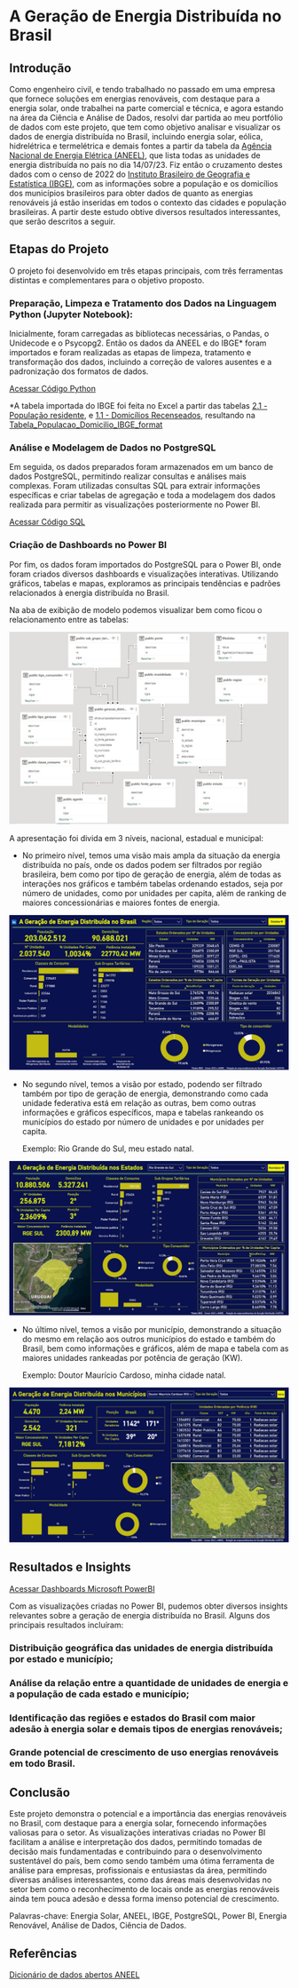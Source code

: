 # A Geração de Energia Distribuída no Brasil

## Introdução

Como engenheiro civil, e tendo trabalhado no passado em uma empresa que fornece soluções em energias renováveis, com destaque para a energia solar, onde trabalhei na parte comercial e técnica, e agora estando na área da Ciência e Análise de Dados, resolvi dar partida ao meu portfólio de dados com este projeto, que tem como objetivo analisar e visualizar os dados de energia distribuída no Brasil, incluindo energia solar, eólica, hidrelétrica e termelétrica e demais fontes a partir da tabela da [Agência Nacional de Energia Elétrica (ANEEL)](https://dadosabertos.aneel.gov.br/pt_BR/dataset/relacao-de-empreendimentos-de-geracao-distribuida/resource/b1bd71e7-d0ad-4214-9053-cbd58e9564a7), que lista todas as unidades de energia distribuída no país no dia 14/07/23. Fiz então o cruzamento destes dados com o censo de 2022 do [Instituto Brasileiro de Geografia e Estatística (IBGE)](https://www.ibge.gov.br/estatisticas/sociais/populacao/22827-censo-demografico-2022.html?edicao=37225&t=resultados), com as informações sobre a população e os domicílios dos municípios brasileiros para obter dados de quanto as energias renováveis já estão inseridas em todos o contexto das cidades e população brasileiras. A partir deste estudo obtive diversos resultados interessantes, que serão descritos a seguir.

## Etapas do Projeto

O projeto foi desenvolvido em três etapas principais, com três ferramentas distintas e complementares para o objetivo proposto.

### Preparação, Limpeza e Tratamento dos Dados na Linguagem Python (Jupyter Notebook):

Inicialmente, foram carregadas as bibliotecas necessárias, o Pandas, o Unidecode e o Psycopg2. Então os dados da ANEEL e do IBGE* foram importados e foram realizadas as etapas de limpeza, tratamento e transformação dos dados, incluindo a correção de valores ausentes e a padronização dos formatos de dados. 

[Acessar Código Python](https://nbviewer.org/github/carlosfroemming/portfolio_analise_de_dados/blob/main/Gera%C3%A7%C3%A3o_Energia_Distribuida_Brasil/Dados_energia_distribuida_Aneel_IBGE_format.ipynb)

*A tabela importada do IBGE foi feita no Excel a partir das tabelas [2.1 - População residente](Tabela_21.xlsx), e [1.1 - Domicílios Recenseados](Tabela_11.xlsx), resultando na [Tabela_Populacao_Domicilio_IBGE_format](Tabela_Populacao_Domicilio_IBGE_format.xlsx)

### Análise e Modelagem de Dados no PostgreSQL

Em seguida, os dados preparados foram armazenados em um banco de dados PostgreSQL, permitindo realizar consultas e análises mais complexas. Foram utilizadas consultas SQL para extrair informações específicas e criar tabelas de agregação e toda a modelagem dos dados realizada para permitir as visualizações posteriormente no Power BI.

[Acessar Código SQL](Modelagem_dados_energia.sql)

### Criação de Dashboards no Power BI

Por fim, os dados foram importados do PostgreSQL para o Power BI, onde foram criados diversos dashboards e visualizações interativas. Utilizando gráficos, tabelas e mapas, exploramos as principais tendências e padrões relacionados à energia distribuída no Brasil.

Na aba de exibição de modelo podemos visualizar bem como ficou o relacionamento entre as tabelas:

![Relacionamento Tabelas](Relacionamento_tabelas.jpg)

A apresentação foi divida em 3 níveis, nacional, estadual e municipal:

- No primeiro nível, temos uma visão mais ampla da situação da energia distribuída no país, onde os dados podem ser filtrados por região brasileira, bem como por tipo de geração de energia, além de todas as interações nos gráficos e também tabelas ordenando estados, seja por número de unidades, como por unidades per capita, além de ranking de maiores concessionárias e maiores fontes de energia.

![Dashboard Brasil](Dashboard_Brasil.jpg)

- No segundo nível, temos a visão por estado, podendo ser filtrado também por tipo de geração de energia, demonstrando como cada unidade federativa está em relação as outras, bem como outras informações e gráficos específicos, mapa e tabelas rankeando os municípios do estado por número de unidades e por unidades per capita.

  Exemplo: Rio Grande do Sul, meu estado natal.

![Dashboard Estado](Dashboard_Estado.jpg)

- No último nível, temos a visão por município, demonstrando a situação do mesmo em relação aos outros municípios do estado e também do Brasil, bem como informações e gráficos, além de mapa e tabela com as maiores unidades rankeadas por potência de geração (KW).

  Exemplo: Doutor Maurício Cardoso, minha cidade natal.

![Dashboard Municipio](Dashboard_Municipio.jpg)

## Resultados e Insights

[Acessar Dashboards Microsoft PowerBI](https://app.powerbi.com/view?r=eyJrIjoiMzc4YWZiZDctZWRmYS00OWU1LTg5NTctOGM5N2IxZjM4MTIyIiwidCI6IjgxODRlODBmLWYxNWUtNGJiMC1hNTk0LWZiMDgyMWMwNTM5ZSJ9)

Com as visualizações criadas no Power BI, pudemos obter diversos insights relevantes sobre a geração de energia distribuída no Brasil. Alguns dos principais resultados incluíram:

### Distribuição geográfica das unidades de energia distribuída por estado e município;

### Análise da relação entre a quantidade de unidades de energia e a população de cada estado e município;

### Identificação das regiões e estados do Brasil com maior adesão à energia solar e demais tipos de energias renováveis;

### Grande potencial de crescimento de uso energias renováveis em todo Brasil.

## Conclusão

Este projeto demonstra o potencial e a importância das energias renováveis no Brasil, com destaque para a energia solar, fornecendo informações valiosas para o setor. As visualizações interativas criadas no Power BI facilitam a análise e interpretação dos dados, permitindo tomadas de decisão mais fundamentadas e contribuindo para o desenvolvimento sustentável do país, bem como sendo também uma ótima ferramenta de análise para empresas, profissionais e entusiastas da área, permitindo diversas análises interessantes, como das áreas mais desenvolvidas no setor bem como o reconhecimento de locais onde as energias renováveis ainda tem pouca adesão e dessa forma imenso potencial de crescimento.

Palavras-chave: Energia Solar, ANEEL, IBGE, PostgreSQL, Power BI, Energia Renovável, Análise de Dados, Ciência de Dados.

## Referências

[Dicionário de dados abertos ANEEL](dm-geracao-distribuida-relacao-de-empreendimentos.pdf)

